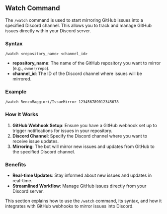 ## Watch Command

The `/watch` command is used to start mirroring GitHub issues into a specified Discord channel. This allows you to track and manage GitHub issues directly within your Discord server.

### Syntax

```plaintext
/watch <repository_name> <channel_id>
```

- **repository_name**: The name of the GitHub repository you want to mirror (e.g., `owner/repo`).
- **channel_id**: The ID of the Discord channel where issues will be mirrored.

### Example

```plaintext
/watch RenzoMaggiori/IssueMirror 123456789012345678
```

### How It Works

1. **GitHub Webhook Setup**: Ensure you have a GitHub webhook set up to trigger notifications for issues in your repository.
2. **Discord Channel**: Specify the Discord channel where you want to receive issue updates.
3. **Mirroring**: The bot will mirror new issues and updates from GitHub to the specified Discord channel.

### Benefits

- **Real-time Updates**: Stay informed about new issues and updates in real-time.
- **Streamlined Workflow**: Manage GitHub issues directly from your Discord server.

This section explains how to use the `/watch` command, its syntax, and how it integrates with GitHub webhooks to mirror issues into Discord.